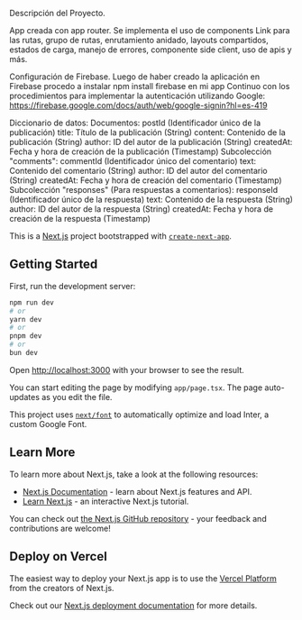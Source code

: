 
Descripción del Proyecto.

App creada con app router.
Se implementa el uso de components Link para las rutas, grupo de rutas, enrutamiento anidado, layouts compartidos, estados de carga, manejo de errores, componente side client, uso de apis y más.

Configuración de Firebase.
Luego de haber creado la aplicación en Firebase procedo a instalar npm install firebase en mi app
Continuo con los procedimientos para implementar la autenticación utilizando Google: https://firebase.google.com/docs/auth/web/google-signin?hl=es-419


Diccionario de datos:
Documentos:
postId (Identificador único de la publicación)
title: Título de la publicación (String)
content: Contenido de la publicación (String)
author: ID del autor de la publicación (String)
createdAt: Fecha y hora de creación de la publicación (Timestamp)
Subcolección "comments":
commentId (Identificador único del comentario)
text: Contenido del comentario (String)
author: ID del autor del comentario (String)
createdAt: Fecha y hora de creación del comentario (Timestamp)
Subcolección "responses" (Para respuestas a comentarios):
responseId (Identificador único de la respuesta)
text: Contenido de la respuesta (String)
author: ID del autor de la respuesta (String)
createdAt: Fecha y hora de creación de la respuesta (Timestamp)


This is a [Next.js](https://nextjs.org/) project bootstrapped with [`create-next-app`](https://github.com/vercel/next.js/tree/canary/packages/create-next-app).

## Getting Started

First, run the development server:

```bash
npm run dev
# or
yarn dev
# or
pnpm dev
# or
bun dev
```

Open [http://localhost:3000](http://localhost:3000) with your browser to see the result.

You can start editing the page by modifying `app/page.tsx`. The page auto-updates as you edit the file.

This project uses [`next/font`](https://nextjs.org/docs/basic-features/font-optimization) to automatically optimize and load Inter, a custom Google Font.

## Learn More

To learn more about Next.js, take a look at the following resources:

- [Next.js Documentation](https://nextjs.org/docs) - learn about Next.js features and API.
- [Learn Next.js](https://nextjs.org/learn) - an interactive Next.js tutorial.

You can check out [the Next.js GitHub repository](https://github.com/vercel/next.js/) - your feedback and contributions are welcome!

## Deploy on Vercel

The easiest way to deploy your Next.js app is to use the [Vercel Platform](https://vercel.com/new?utm_medium=default-template&filter=next.js&utm_source=create-next-app&utm_campaign=create-next-app-readme) from the creators of Next.js.

Check out our [Next.js deployment documentation](https://nextjs.org/docs/deployment) for more details.
